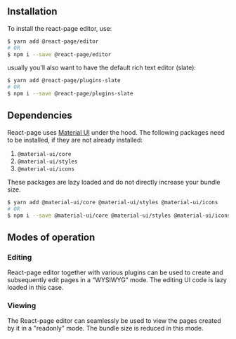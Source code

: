 ## Installation

To install the react-page editor, use:

```bash
$ yarn add @react-page/editor
# OR
$ npm i --save @react-page/editor
```

usually you'll also want to have the default rich text editor (slate):

```bash
$ yarn add @react-page/plugins-slate
# OR
$ npm i --save @react-page/plugins-slate
```

## Dependencies

React-page uses [Material UI](https://material-ui.com/) under the hood. The following packages need to be installed, if they are not already installed:
1. `@material-ui/core`
2. `@material-ui/styles`
3. `@material-ui/icons`

These packages are lazy loaded and do not directly increase your bundle size.

```bash
$ yarn add @material-ui/core @material-ui/styles @material-ui/icons
# OR
$ npm i --save @material-ui/core @material-ui/styles @material-ui/icons
```

## Modes of operation
### Editing

React-page editor together with various plugins can be used to create and subsequently edit pages in a “WYSIWYG” mode. The editing UI code is lazy loaded in this case.

### Viewing

The React-page editor can seamlessly be used to view the pages created by it in a "readonly" mode. The bundle size is reduced in this mode.
